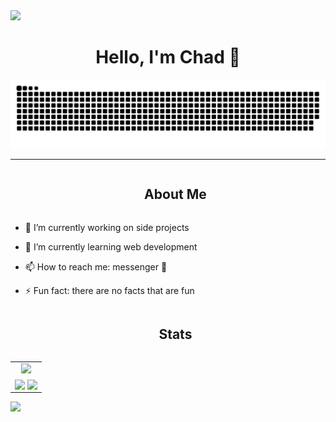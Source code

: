 <!--horizontal divider(gradiant)-->
<img src="https://user-images.githubusercontent.com/73097560/115834477-dbab4500-a447-11eb-908a-139a6edaec5c.gif">

<!--h1 without bottom border-->
<div align="center">
  <span>
    <h1>Hello, I'm Chad 👋</h1>
  </span>
</div>

<!--- snake -->
<div align="center">
  <img src="https://github.com/chdean-09/chdean-09/blob/main/resources/grid-snake.svg" alt="snake" />
</div>
<hr>

<!--h2 without bottom border-->
<div id="user-content-toc">
  <ul align="center">
    <summary><h2 style="display: inline-block">About Me</h2></summary>
  </ul>
</div>

<!--Intro start-->
- 🔭 I’m currently working on side projects
  
- 🌱 I’m currently learning web development
  
- 📫 How to reach me: messenger 🥹
  
- ⚡ Fun fact: there are no facts that are fun
<!--Intro end-->

<!--h2 without bottom border-->
<div id="user-content-toc">
  <ul align="center">
    <summary><h2 style="display: inline-block">Stats</h2></summary>
  </ul>
</div>

<!--- stats (start) -->
<table align="center">
  <tr border="none" width="100%">
  <td width="100%" align="center">
    <img src="https://streak-stats.demolab.com?user=chdean-09&theme=codestackr&mode=weekly" /> 
  </td>
  </tr>

  <tr border="none" width="100%">
  <td width="100%" align="center">
    <img height=200 align="center" src="https://github-readme-stats.vercel.app/api?username=chdean-09&show_icons=true&theme=codeSTACKr&show=reviews,prs_merged_percentage&hide=stars,issues&include_all_commits=true&rank_icon=percentile&card_width=320" />
    <img height=200 align="center" src="https://github-readme-stats.vercel.app/api/top-langs/?username=chdean-09&layout=compact&theme=codeSTACKr&card_width=220" />
  </td>
  </tr>
</table>
<!--- stats (end) -->

<!--horizontal divider(gradiant)-->
<img src="https://user-images.githubusercontent.com/73097560/115834477-dbab4500-a447-11eb-908a-139a6edaec5c.gif">
